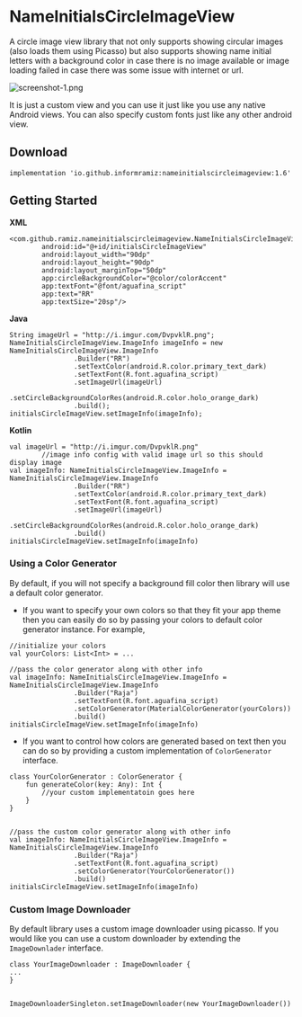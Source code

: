 # NameInitialsCircleImageView
A circle image view library that not only supports showing circular images (also loads them using Picasso) but also supports showing name initial letters with a background color in case there is no image available or image loading failed in case there was some issue with internet or url.

![screenshot-1.png](demo-images/s1.png) 

It is just a custom view and you can use it just like you use any native Android views. You can also specify custom fonts just like any other android view.

## Download

```
implementation 'io.github.informramiz:nameinitialscircleimageview:1.6'
```

## Getting Started

**XML**

```
<com.github.ramiz.nameinitialscircleimageview.NameInitialsCircleImageView
        android:id="@+id/initialsCircleImageView"
        android:layout_width="90dp"
        android:layout_height="90dp"
        android:layout_marginTop="50dp"
        app:circleBackgroundColor="@color/colorAccent"
        app:textFont="@font/aguafina_script"
        app:text="RR"
        app:textSize="20sp"/>
```

**Java**

```
String imageUrl = "http://i.imgur.com/DvpvklR.png";
NameInitialsCircleImageView.ImageInfo imageInfo = new NameInitialsCircleImageView.ImageInfo
                .Builder("RR")
                .setTextColor(android.R.color.primary_text_dark)
                .setTextFont(R.font.aguafina_script)
                .setImageUrl(imageUrl)
                .setCircleBackgroundColorRes(android.R.color.holo_orange_dark)
                .build();
initialsCircleImageView.setImageInfo(imageInfo);
```

**Kotlin**

```
val imageUrl = "http://i.imgur.com/DvpvklR.png"
        //image info config with valid image url so this should display image
val imageInfo: NameInitialsCircleImageView.ImageInfo = NameInitialsCircleImageView.ImageInfo
                .Builder("RR")
                .setTextColor(android.R.color.primary_text_dark)
                .setTextFont(R.font.aguafina_script)
                .setImageUrl(imageUrl)
                .setCircleBackgroundColorRes(android.R.color.holo_orange_dark)
                .build()
initialsCircleImageView.setImageInfo(imageInfo)
```

### Using a Color Generator

By default, if you will not specify a background fill color then library will use a default color generator. 

- If you want to specify your own colors so that they fit your app theme then you can easily do so by passing your colors to default color generator instance. For example,

```
//initialize your colors
val yourColors: List<Int> = ...

//pass the color generator along with other info 
val imageInfo: NameInitialsCircleImageView.ImageInfo = NameInitialsCircleImageView.ImageInfo
                .Builder("Raja")
                .setTextFont(R.font.aguafina_script)
                .setColorGenerator(MaterialColorGenerator(yourColors))
                .build()
initialsCircleImageView.setImageInfo(imageInfo)
```

- If you want to control how colors are generated based on text then you can do so by providing a custom implementation of `ColorGenerator` interface.

```
class YourColorGenerator : ColorGenerator {
	fun generateColor(key: Any): Int {
		//your custom implementatoin goes here
	}
}


//pass the custom color generator along with other info
val imageInfo: NameInitialsCircleImageView.ImageInfo = NameInitialsCircleImageView.ImageInfo
                .Builder("Raja")
                .setTextFont(R.font.aguafina_script)
                .setColorGenerator(YourColorGenerator())
                .build()
initialsCircleImageView.setImageInfo(imageInfo)
```

### Custom Image Downloader

By default library uses a custom image downloader using picasso. If you would like you can use a custom downloader by extending the `ImageDownlader` interface.

```
class YourImageDownloader : ImageDownloader {
...
}


ImageDownloaderSingleton.setImageDownloader(new YourImageDownloader())
```
